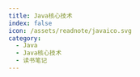 ```yaml
---
title: Java核心技术
index: false
icon: /assets/readnote/javaico.svg
category:
  - Java
  - Java核心技术
  - 读书笔记
---
```


<Catalog />
